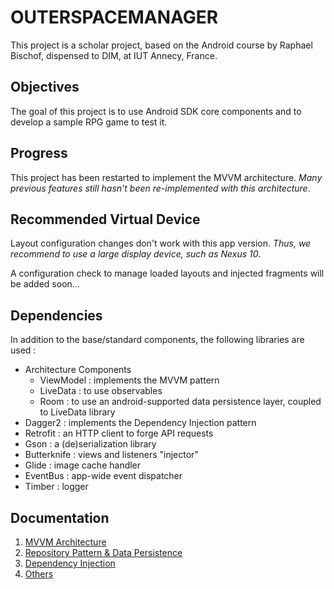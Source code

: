 # OUTERSPACEMANAGER

This project is a scholar project, based on the Android course by Raphael Bischof, dispensed to DIM, at IUT Annecy, France.

## Objectives

The goal of this project is to use Android SDK core components and to develop a sample RPG game to test it.

## Progress

This project has been restarted to implement the MVVM architecture. *Many previous features still hasn't been re-implemented with this architecture*.

## Recommended Virtual Device

Layout configuration changes don't work with this app version. *Thus, we recommend to use a large display device, such as Nexus 10*.

A configuration check to manage loaded layouts and injected fragments will be added soon...

## Dependencies

In addition to the base/standard components, the following libraries are used :
* Architecture Components  
    * ViewModel : implements the MVVM pattern
    * LiveData : to use observables
    * Room : to use an android-supported data persistence layer, coupled to LiveData library
* Dagger2 : implements the Dependency Injection pattern
* Retrofit : an HTTP client to forge API requests
* Gson : a (de)serialization library
* Butterknife : views and listeners "injector"
* Glide : image cache handler
* EventBus : app-wide event dispatcher
* Timber : logger

## Documentation

1. [MVVM Architecture](doc/MVVM%20Architecture.md)
2. [Repository Pattern & Data Persistence](doc/Repository%20Pattern%20&%20Data%20Persistence.md)
3. [Dependency Injection](doc/Dependency%20Injection.md)
4. [Others](doc/Others.md)